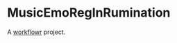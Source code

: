 # MusicEmoRegInRumination

A [workflowr][] project.

[workflowr]: https://github.com/jdblischak/workflowr
